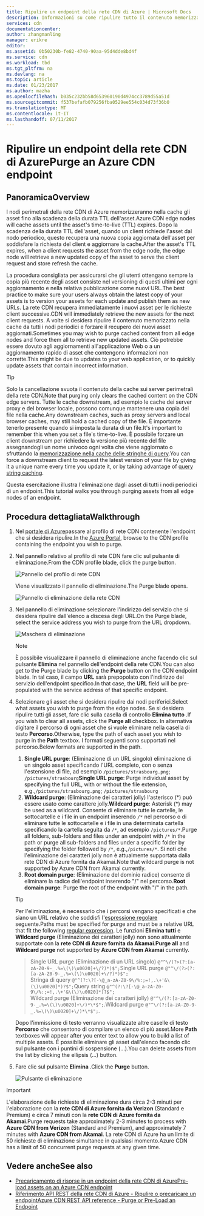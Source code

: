 ```yaml
---
title: Ripulire un endpoint della rete CDN di Azure | Microsoft Docs
description: Informazioni su come ripulire tutto il contenuto memorizzato nella cache da un endpoint della rete CDN di Azure.
services: cdn
documentationcenter: 
author: zhangmanling
manager: erikre
editor: 
ms.assetid: 0b50230b-fe82-4740-90aa-95d4dde8bd4f
ms.service: cdn
ms.workload: tbd
ms.tgt_pltfrm: na
ms.devlang: na
ms.topic: article
ms.date: 01/23/2017
ms.author: mazha
ms.openlocfilehash: b035c232bb58d653960190d4974cc3789d55a51d
ms.sourcegitcommit: f537befafb079256fba0529ee554c034d73f36b0
ms.translationtype: MT
ms.contentlocale: it-IT
ms.lasthandoff: 07/11/2017
---
```

# <a name="purge-an-azure-cdn-endpoint"></a><span data-ttu-id="820c3-103">Ripulire un endpoint della rete CDN di Azure</span><span class="sxs-lookup"><span data-stu-id="820c3-103">Purge an Azure CDN endpoint</span></span>
## <a name="overview"></a><span data-ttu-id="820c3-104">Panoramica</span><span class="sxs-lookup"><span data-stu-id="820c3-104">Overview</span></span>
<span data-ttu-id="820c3-105">I nodi perimetrali della rete CDN di Azure memorizzeranno nella cache gli asset fino alla scadenza della durata TTL dell'asset.</span><span class="sxs-lookup"><span data-stu-id="820c3-105">Azure CDN edge nodes will cache assets until the asset's time-to-live (TTL) expires.</span></span>  <span data-ttu-id="820c3-106">Dopo la scadenza della durata TTL dell'asset, quando un client richiede l'asset dal nodo periodico, questo recupera una nuova copia aggiornata dell'asset per soddisfare la richiesta del client e aggiornare la cache.</span><span class="sxs-lookup"><span data-stu-id="820c3-106">After the asset's TTL expires, when a client requests the asset from the edge node, the edge node will retrieve a new updated copy of the asset to serve the client request and store refresh the cache.</span></span>

<span data-ttu-id="820c3-107">La procedura consigliata per assicurarsi che gli utenti ottengano sempre la copia più recente degli asset consiste nel versioning di questi ultimi per ogni aggiornamento e nella relativa pubblicazione come nuovi URL.</span><span class="sxs-lookup"><span data-stu-id="820c3-107">The best practice to make sure your users always obtain the latest copy of your assets is to version your assets for each update and publish them as new URLs.</span></span>  <span data-ttu-id="820c3-108">La rete CDN recupera immediatamente i nuovi asset per le richieste client successive.</span><span class="sxs-lookup"><span data-stu-id="820c3-108">CDN will immediately retrieve the new assets for the next client requests.</span></span>  <span data-ttu-id="820c3-109">A volte si desidera ripulire il contenuto memorizzato nella cache da tutti i nodi periodici e forzare il recupero dei nuovi asset aggiornati.</span><span class="sxs-lookup"><span data-stu-id="820c3-109">Sometimes you may wish to purge cached content from all edge nodes and force them all to retrieve new updated assets.</span></span>  <span data-ttu-id="820c3-110">Ciò potrebbe essere dovuto agli aggiornamenti all'applicazione Web o a un aggiornamento rapido di asset che contengono informazioni non corrette.</span><span class="sxs-lookup"><span data-stu-id="820c3-110">This might be due to updates to your web application, or to quickly update assets that contain incorrect information.</span></span>

> [!TIP]
> <span data-ttu-id="820c3-111">Solo la cancellazione svuota il contenuto della cache sui server perimetrali della rete CDN.</span><span class="sxs-lookup"><span data-stu-id="820c3-111">Note that purging only clears the cached content on the CDN edge servers.</span></span>  <span data-ttu-id="820c3-112">Tutte le cache downstream, ad esempio le cache dei server proxy e del browser locale, possono comunque mantenere una copia del file nella cache.</span><span class="sxs-lookup"><span data-stu-id="820c3-112">Any downstream caches, such as proxy servers and local browser caches, may still hold a cached copy of the file.</span></span>  <span data-ttu-id="820c3-113">È importante tenerlo presente quando si imposta la durata di un file.</span><span class="sxs-lookup"><span data-stu-id="820c3-113">It's important to remember this when you set a file's time-to-live.</span></span>  <span data-ttu-id="820c3-114">È possibile forzare un client downstream per richiedere la versione più recente del file assegnandogli un nome univoco ogni volta che viene aggiornato o sfruttando la [memorizzazione nella cache delle stringhe di query](cdn-query-string.md).</span><span class="sxs-lookup"><span data-stu-id="820c3-114">You can force a downstream client to request the latest version of your file by giving it a unique name every time you update it, or by taking advantage of [query string caching](cdn-query-string.md).</span></span>  
> 
> 

<span data-ttu-id="820c3-115">Questa esercitazione illustra l'eliminazione dagli asset di tutti i nodi periodici di un endpoint.</span><span class="sxs-lookup"><span data-stu-id="820c3-115">This tutorial walks you through purging assets from all edge nodes of an endpoint.</span></span>

## <a name="walkthrough"></a><span data-ttu-id="820c3-116">Procedura dettagliata</span><span class="sxs-lookup"><span data-stu-id="820c3-116">Walkthrough</span></span>
1. <span data-ttu-id="820c3-117">Nel [portale di Azure](https://portal.azure.com)passare al profilo di rete CDN contenente l'endpoint che si desidera ripulire.</span><span class="sxs-lookup"><span data-stu-id="820c3-117">In the [Azure Portal](https://portal.azure.com), browse to the CDN profile containing the endpoint you wish to purge.</span></span>
2. <span data-ttu-id="820c3-118">Nel pannello relativo al profilo di rete CDN fare clic sul pulsante di eliminazione.</span><span class="sxs-lookup"><span data-stu-id="820c3-118">From the CDN profile blade, click the purge button.</span></span>
   
    ![Pannello del profilo di rete CDN](./media/cdn-purge-endpoint/cdn-profile-blade.png)
   
    <span data-ttu-id="820c3-120">Viene visualizzato il pannello di eliminazione.</span><span class="sxs-lookup"><span data-stu-id="820c3-120">The Purge blade opens.</span></span>
   
    ![Pannello di eliminazione della rete CDN](./media/cdn-purge-endpoint/cdn-purge-blade.png)
3. <span data-ttu-id="820c3-122">Nel pannello di eliminazione selezionare l'indirizzo del servizio che si desidera ripulire dall'elenco a discesa degli URL.</span><span class="sxs-lookup"><span data-stu-id="820c3-122">On the Purge blade, select the service address you wish to purge from the URL dropdown.</span></span>
   
    ![Maschera di eliminazione](./media/cdn-purge-endpoint/cdn-purge-form.png)
   
   > [!NOTE]
   > <span data-ttu-id="820c3-124">È possibile visualizzare il pannello di eliminazione anche facendo clic sul pulsante **Elimina** nel pannello dell'endpoint della rete CDN.</span><span class="sxs-lookup"><span data-stu-id="820c3-124">You can also get to the Purge blade by clicking the **Purge** button on the CDN endpoint blade.</span></span>  <span data-ttu-id="820c3-125">In tal caso, il campo **URL** sarà prepopolato con l'indirizzo del servizio dell'endpoint specifico.</span><span class="sxs-lookup"><span data-stu-id="820c3-125">In that case, the **URL** field will be pre-populated with the service address of that specific endpoint.</span></span>
   > 
   > 
4. <span data-ttu-id="820c3-126">Selezionare gli asset che si desidera ripulire dai nodi periferici.</span><span class="sxs-lookup"><span data-stu-id="820c3-126">Select what assets you wish to purge from the edge nodes.</span></span>  <span data-ttu-id="820c3-127">Se si desidera ripulire tutti gli asset, fare clic sulla casella di controllo **Elimina tutto** .</span><span class="sxs-lookup"><span data-stu-id="820c3-127">If you wish to clear all assets, click the **Purge all** checkbox.</span></span>  <span data-ttu-id="820c3-128">In alternativa digitare il percorso di ogni asset che si vuole eliminare nella casella di testo **Percorso**.</span><span class="sxs-lookup"><span data-stu-id="820c3-128">Otherwise, type the path of each asset you wish to purge in the **Path** textbox.</span></span> <span data-ttu-id="820c3-129">I formati seguenti sono supportati nel percorso.</span><span class="sxs-lookup"><span data-stu-id="820c3-129">Below formats are supported in the path.</span></span>
    1. <span data-ttu-id="820c3-130">**Single URL purge**: (Eliminazione di un URL singolo) eliminazione di un singolo asset specificando l'URL completo, con o senza l'estensione di file, ad esempio `/pictures/strasbourg.png`; `/pictures/strasbourg`</span><span class="sxs-lookup"><span data-stu-id="820c3-130">**Single URL purge**: Purge individual asset by specifying the full URL, with or without the file extension, e.g.,`/pictures/strasbourg.png`; `/pictures/strasbourg`</span></span>
    2. <span data-ttu-id="820c3-131">**Wildcard purge**: (Eliminazione dei caratteri jolly) l'asterisco (\*) può essere usato come carattere jolly.</span><span class="sxs-lookup"><span data-stu-id="820c3-131">**Wildcard purge**: Asterisk (\*) may be used as a wildcard.</span></span> <span data-ttu-id="820c3-132">Consente di eliminare tutte le cartelle, le sottocartelle e i file in un endpoint inserendo `/*` nel percorso o di eliminare tutte le sottocartelle e i file in una determinata cartella specificando la cartella seguita da `/*`, ad esempio `/pictures/*`.</span><span class="sxs-lookup"><span data-stu-id="820c3-132">Purge all folders, sub-folders and files under an endpoint with `/*` in the path or purge all sub-folders and files under a specific folder by specifying the folder followed by `/*`, e.g.,`/pictures/*`.</span></span>  <span data-ttu-id="820c3-133">Si noti che l'eliminazione dei caratteri jolly non è attualmente supportata dalla rete CDN di Azure fornita da Akamai.</span><span class="sxs-lookup"><span data-stu-id="820c3-133">Note that wildcard purge is not supported by Azure CDN from Akamai currently.</span></span> 
    3. <span data-ttu-id="820c3-134">**Root domain purge**: (Eliminazione del dominio radice) consente di eliminare la radice dell'endpoint inserendo "/" nel percorso.</span><span class="sxs-lookup"><span data-stu-id="820c3-134">**Root domain purge**: Purge the root of the endpoint with "/" in the path.</span></span>
   
   > [!TIP]
   > <span data-ttu-id="820c3-135">Per l'eliminazione, è necessario che i percorsi vengano specificati e che siano un URL relativo che soddisfi l'[espressione regolare](https://msdn.microsoft.com/library/az24scfc.aspx) seguente.</span><span class="sxs-lookup"><span data-stu-id="820c3-135">Paths must be specified for purge and must be a relative URL that fit the following [regular expression](https://msdn.microsoft.com/library/az24scfc.aspx).</span></span> <span data-ttu-id="820c3-136">Le funzioni **Elimina tutti** e **Wildcard purge** (Eliminazione dei caratteri jolly) non sono attualmente supportate con la **rete CDN di Azure fornita da Akamai**.</span><span class="sxs-lookup"><span data-stu-id="820c3-136">**Purge all** and **Wildcard purge** not supported by **Azure CDN from Akamai** currently.</span></span>
   > > <span data-ttu-id="820c3-137">Single URL purge (Eliminazione di un URL singolo) `@"^\/(?>(?:[a-zA-Z0-9-_.%=\(\)\u0020]+\/?)*)$";`</span><span class="sxs-lookup"><span data-stu-id="820c3-137">Single URL purge `@"^\/(?>(?:[a-zA-Z0-9-_.%=\(\)\u0020]+\/?)*)$";`</span></span>  
   > > <span data-ttu-id="820c3-138">Stringa di query `@"^(?:\?[-\@_a-zA-Z0-9\/%:;=!,.\+'&\(\)\u0020]*)?$";`</span><span class="sxs-lookup"><span data-stu-id="820c3-138">Query string `@"^(?:\?[-\@_a-zA-Z0-9\/%:;=!,.\+'&\(\)\u0020]*)?$";`</span></span>  
   > > <span data-ttu-id="820c3-139">Wildcard purge (Eliminazione dei caratteri jolly) `@"^\/(?:[a-zA-Z0-9-_.%=\(\)\u0020]+\/)*\*$";`.</span><span class="sxs-lookup"><span data-stu-id="820c3-139">Wildcard purge `@"^\/(?:[a-zA-Z0-9-_.%=\(\)\u0020]+\/)*\*$";`.</span></span> 
   > 
   > <span data-ttu-id="820c3-140">Dopo l'immissione di testo verranno visualizzate altre caselle di testo **Percorso** che consentono di compilare un elenco di più asset.</span><span class="sxs-lookup"><span data-stu-id="820c3-140">More **Path** textboxes will appear after you enter text to allow you to build a list of multiple assets.</span></span>  <span data-ttu-id="820c3-141">È possibile eliminare gli asset dall'elenco facendo clic sul pulsante con i puntini di sospensione (...).</span><span class="sxs-lookup"><span data-stu-id="820c3-141">You can delete assets from the list by clicking the ellipsis (...) button.</span></span>
   > 
5. <span data-ttu-id="820c3-142">Fare clic sul pulsante **Elimina** .</span><span class="sxs-lookup"><span data-stu-id="820c3-142">Click the **Purge** button.</span></span>
   
    ![Pulsante di eliminazione](./media/cdn-purge-endpoint/cdn-purge-button.png)

> [!IMPORTANT]
> <span data-ttu-id="820c3-144">L'elaborazione delle richieste di eliminazione dura circa 2-3 minuti per l'elaborazione con la **rete CDN di Azure fornita da Verizon** (Standard e Premium) e circa 7 minuti con la **rete CDN di Azure fornita da Akamai**.</span><span class="sxs-lookup"><span data-stu-id="820c3-144">Purge requests take approximately 2-3 minutes to process with **Azure CDN from Verizon** (Standard and Premium), and approximately 7 minutes with **Azure CDN from Akamai**.</span></span>  <span data-ttu-id="820c3-145">La rete CDN di Azure ha un limite di 50 richieste di eliminazione simultanee in qualsiasi momento.</span><span class="sxs-lookup"><span data-stu-id="820c3-145">Azure CDN has a limit of 50 concurrent purge requests at any given time.</span></span> 
> 
> 

## <a name="see-also"></a><span data-ttu-id="820c3-146">Vedere anche</span><span class="sxs-lookup"><span data-stu-id="820c3-146">See also</span></span>
* [<span data-ttu-id="820c3-147">Precaricamento di risorse in un endpoint della rete CDN di Azure</span><span class="sxs-lookup"><span data-stu-id="820c3-147">Pre-load assets on an Azure CDN endpoint</span></span>](cdn-preload-endpoint.md)
* [<span data-ttu-id="820c3-148">Riferimento API REST della rete CDN di Azure - Ripulire o precaricare un endpoint</span><span class="sxs-lookup"><span data-stu-id="820c3-148">Azure CDN REST API reference - Purge or Pre-Load an Endpoint</span></span>](https://msdn.microsoft.com/library/mt634451.aspx)

